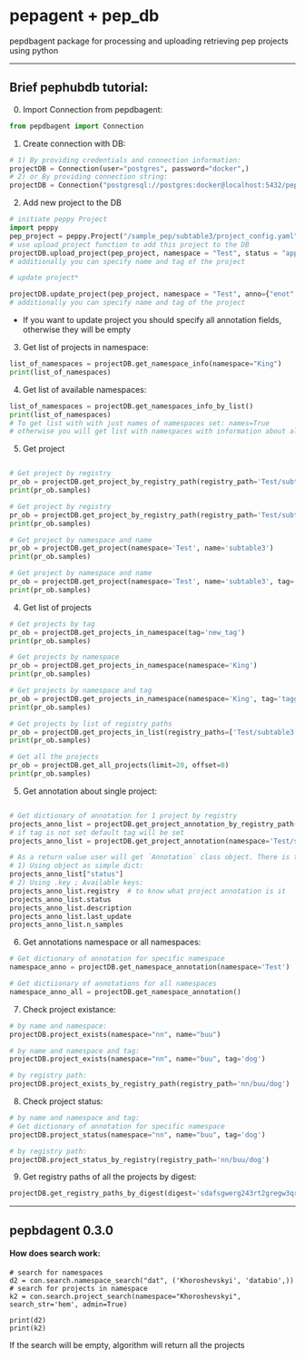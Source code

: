 # pepagent + pep_db

pepdbagent package for processing and uploading retrieving pep projects using python

---
##  Brief pephubdb tutorial:

0) Import Connection from pepdbagent:
```python
from pepdbagent import Connection
```

1) Create connection with DB:
```python
# 1) By providing credentials and connection information:
projectDB = Connection(user="postgres", password="docker",)
# 2) or By providing connection string:
projectDB = Connection("postgresql://postgres:docker@localhost:5432/pep-db")
```

2) Add new project to the DB
```python
# initiate peppy Project
import peppy
pep_project = peppy.Project("/sample_pep/subtable3/project_config.yaml")
# use upload_project function to add this project to the DB
projectDB.upload_project(pep_project, namespace = "Test", status = "approved", description = "ocean dream", anno={"additional": "annotation"})  
# additionally you can specify name and tag of the project

# update project*

projectDB.update_project(pep_project, namespace = "Test", anno={"enot": "annotation_dict"})  
# additionally you can specify name and tag of the project

```
* If you want to update project you should specify all annotation fields, otherwise they will be empty

3) Get list of projects in namespace:
```python
list_of_namespaces = projectDB.get_namespace_info(namespace="King")
print(list_of_namespaces)

```

4) Get list of available namespaces:

```python
list_of_namespaces = projectDB.get_namespaces_info_by_list()
print(list_of_namespaces)
# To get list with with just names of namespaces set: names=True
# otherwise you will get list with namespaces with information about all projects
```

5) Get project

```python

# Get project by registry
pr_ob = projectDB.get_project_by_registry_path(registry_path='Test/subtable3')
print(pr_ob.samples)

# Get project by registry
pr_ob = projectDB.get_project_by_registry_path(registry_path='Test/subtable3:this_is_tag')
print(pr_ob.samples)

# Get project by namespace and name
pr_ob = projectDB.get_project(namespace='Test', name='subtable3')
print(pr_ob.samples)

# Get project by namespace and name
pr_ob = projectDB.get_project(namespace='Test', name='subtable3', tag='this_is_tag')
print(pr_ob.samples)

```

4) Get list of projects

```python
# Get projects by tag
pr_ob = projectDB.get_projects_in_namespace(tag='new_tag')
print(pr_ob.samples)

# Get projects by namespace
pr_ob = projectDB.get_projects_in_namespace(namespace='King')
print(pr_ob.samples)

# Get projects by namespace and tag
pr_ob = projectDB.get_projects_in_namespace(namespace='King', tag='taggg', limit=100)
print(pr_ob.samples)

# Get projects by list of registry paths
pr_ob = projectDB.get_projects_in_list(registry_paths=['Test/subtable3:default', 'Test/subtable3:bbb'])
print(pr_ob.samples)

# Get all the projects
pr_ob = projectDB.get_all_projects(limit=20, offset=0)
print(pr_ob.samples)

```

5) Get annotation about single project:

```python

# Get dictionary of annotation for 1 project by registry
projects_anno_list = projectDB.get_project_annotation_by_registry_path()
# if tag is not set default tag will be set
projects_anno_list = projectDB.get_project_annotation(namespace='Test/subtable3')

# As a return value user will get `Annotation` class object. There is two options to retrieve data:
# 1) Using object as simple dict:
projects_anno_list["status"]
# 2) Using .key ; Available keys:
projects_anno_list.registry  # to know what project annotation is it 
projects_anno_list.status
projects_anno_list.description
projects_anno_list.last_update
projects_anno_list.n_samples

```

6) Get annotations namespace or all namespaces:

```python
# Get dictionary of annotation for specific namespace
namespace_anno = projectDB.get_namespace_annotation(namespace='Test')

# Get dictiionary of annotations for all namespaces
namespace_anno_all = projectDB.get_namespace_annotation()
```


7) Check project existance:

```python
# by name and namespace:
projectDB.project_exists(namespace="nn", name="buu")

# by name and namespace and tag:
projectDB.project_exists(namespace="nn", name="buu", tag='dog')

# by registry path:
projectDB.project_exists_by_registry_path(registry_path='nn/buu/dog')

```


8) Check project status:

```python
# by name and namespace and tag:
# Get dictionary of annotation for specific namespace
projectDB.project_status(namespace="nn", name="buu", tag='dog')

# by registry path:
projectDB.project_status_by_registry(registry_path='nn/buu/dog')
```

9) Get registry paths of all the projects by digest:
```python
projectDB.get_registry_paths_by_digest(digest='sdafsgwerg243rt2gregw3qr24')
```


----
## pepbdagent 0.3.0
#### How does search work:

```
# search for namespaces
d2 = con.search.namespace_search("dat", ('Khoroshevskyi', 'databio',))
# search for projects in namespace
k2 = con.search.project_search(namespace="Khoroshevskyi", search_str='hem', admin=True)

print(d2)
print(k2)

```
If the search will be empty, algorithm will return all the projects